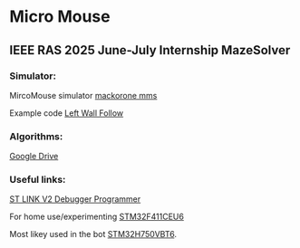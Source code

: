 # Micro Mouse
## IEEE RAS 2025 June-July Internship MazeSolver


### Simulator:
MircoMouse simulator [mackorone mms](https://github.com/mackorone/mms)

Example code [Left Wall Follow](https://github.com/mackorone/mms-c)

### Algorithms:
[Google Drive](https://drive.google.com/drive/folders/18SRcX6nj17iVsXRD_xhRO2HTyBlENPvE?usp=drive_link)

### Useful links:
[ST LINK V2 Debugger Programmer](https://robu.in/product/st-link-v2-in-circuit-debugger-programmer-for-stm8-and-stm32/)

For home use/experimenting [STM32F411CEU6](https://robu.in/product/stm32f411ceu6-minimum-system-board-microcomputer-stm32-arm-core-board/)

Most likey used in the bot [STM32H750VBT6](https://robu.in/product/weact-studio-stm32h750vbt6-lcd-demo-board-core-development-board/).
